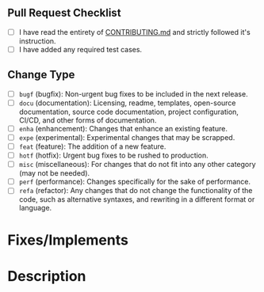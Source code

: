 ## Pull Request Checklist

- [ ] I have read the entirety of [CONTRIBUTING.md](https://github.com/rzjnzk/template/blob/master/CONTRIBUTING.md#contributing) and strictly followed it's instruction. 
- [ ] I have added any required test cases.

## Change Type

<!-- Check only the primary change-type. -->
- [ ] `bugf` (bugfix): Non-urgent bug fixes to be included in the next release.
- [ ] `docu` (documentation): Licensing, readme, templates, open-source documentation, source code documentation, project configuration, CI/CD, and other forms of documentation.
- [ ] `enha` (enhancement): Changes that enhance an existing feature.
- [ ] `expe` (experimental): Experimental changes that may be scrapped.
- [ ] `feat` (feature): The addition of a new feature.
- [ ] `hotf` (hotfix): Urgent bug fixes to be rushed to production.
- [ ] `misc` (miscellaneous): For changes that do not fit into any other category (may not be needed).
- [ ] `perf` (performance): Changes specifically for the sake of performance.
- [ ] `refa` (refactor): Any changes that do not change the functionality of the code, such as alternative syntaxes, and rewriting in a different format or language.

# Fixes/Implements

<!-- Reference change issues that this change fixes or implements. One reference per line. -->
<!-- BEGIN issue references -->
<!-- END issue references -->

# Description

<!-- A description of the change. -->
<!-- BEGIN description -->
<!-- END description -->

